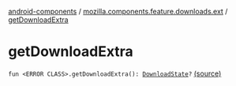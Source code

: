 [android-components](../index.md) / [mozilla.components.feature.downloads.ext](index.md) / [getDownloadExtra](./get-download-extra.md)

# getDownloadExtra

`fun <ERROR CLASS>.getDownloadExtra(): `[`DownloadState`](../mozilla.components.browser.state.state.content/-download-state/index.md)`?` [(source)](https://github.com/mozilla-mobile/android-components/blob/master/components/feature/downloads/src/main/java/mozilla/components/feature/downloads/ext/Intent.kt#L36)